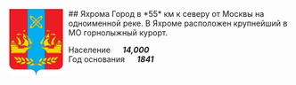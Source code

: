 <!--2021-11-16 00:57:05-->
<img src="./Yahroma.png" width="96px" align=left style="margin-right:10px">
## Яхрома
Город в *55* км к северу от Москвы на одноименной реке.
В Яхроме расположен крупнейший в МО горнолыжный курорт.

Население &emsp; ***14,000*** &emsp;<br>
Год&nbsp;основания &emsp; ***1841***
